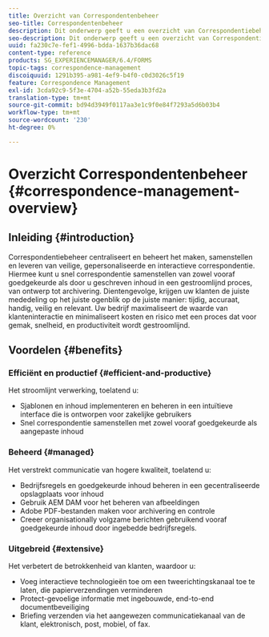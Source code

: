 ```yaml
---
title: Overzicht van Correspondentenbeheer
seo-title: Correspondentenbeheer
description: Dit onderwerp geeft u een overzicht van Correspondentiebeheer.
seo-description: Dit onderwerp geeft u een overzicht van Correspondentiebeheer.
uuid: fa230c7e-fef1-4996-bdda-1637b36dac68
content-type: reference
products: SG_EXPERIENCEMANAGER/6.4/FORMS
topic-tags: correspondence-management
discoiquuid: 1291b395-a981-4ef9-b4f0-c0d3026c5f19
feature: Correspondence Management
exl-id: 3cda92c9-5f3e-4704-a52b-55eda3b3fd2a
translation-type: tm+mt
source-git-commit: bd94d3949f0117aa3e1c9f0e84f7293a5d6b03b4
workflow-type: tm+mt
source-wordcount: '230'
ht-degree: 0%

---
```


# Overzicht Correspondentenbeheer {#correspondence-management-overview}

## Inleiding {#introduction}

Correspondentiebeheer centraliseert en beheert het maken, samenstellen en leveren van veilige, gepersonaliseerde en interactieve correspondentie. Hiermee kunt u snel correspondentie samenstellen van zowel vooraf goedgekeurde als door u geschreven inhoud in een gestroomlijnd proces, van ontwerp tot archivering. Dientengevolge, krijgen uw klanten de juiste mededeling op het juiste ogenblik op de juiste manier: tijdig, accuraat, handig, veilig en relevant. Uw bedrijf maximaliseert de waarde van klanteninteractie en minimaliseert kosten en risico met een proces dat voor gemak, snelheid, en productiviteit wordt gestroomlijnd.

## Voordelen {#benefits}

### Efficiënt en productief {#efficient-and-productive}

Het stroomlijnt verwerking, toelatend u:

* Sjablonen en inhoud implementeren en beheren in een intuïtieve interface die is ontworpen voor zakelijke gebruikers
* Snel correspondentie samenstellen met zowel vooraf goedgekeurde als aangepaste inhoud

### Beheerd {#managed}

Het verstrekt communicatie van hogere kwaliteit, toelatend u:

* Bedrijfsregels en goedgekeurde inhoud beheren in een gecentraliseerde opslagplaats voor inhoud
* Gebruik AEM DAM voor het beheren van afbeeldingen
* Adobe PDF-bestanden maken voor archivering en controle
* Creeer organisationally volgzame berichten gebruikend vooraf goedgekeurde inhoud door ingebedde bedrijfsregels.

### Uitgebreid {#extensive}

Het verbetert de betrokkenheid van klanten, waardoor u:

* Voeg interactieve technologieën toe om een tweerichtingskanaal toe te laten, die papierverzendingen verminderen
* Protect-gevoelige informatie met ingebouwde, end-to-end documentbeveiliging
* Briefing verzenden via het aangewezen communicatiekanaal van de klant, elektronisch, post, mobiel, of fax.
